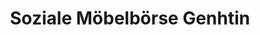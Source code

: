 ---
title: "Soziale Möbelbörse Genhtin"
url: /genthin/soziale-moebelboerse-genhtin/
shop: Gebrauchtwaren
---